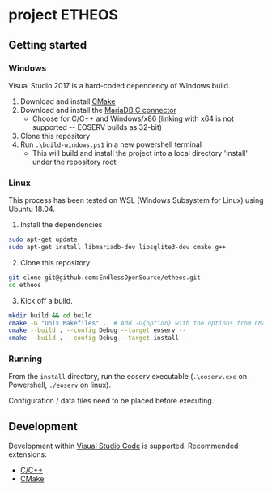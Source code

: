 # project ETHEOS

## Getting started

### Windows

Visual Studio 2017 is a hard-coded dependency of Windows build.

1. Download and install [CMake](https://github.com/Kitware/CMake/releases/download/v3.16.0/cmake-3.16.0-win64-x64.msi)
2. Download and install the [MariaDB C connector](https://mariadb.com/downloads/?showall=1&tab=mariadbtx&group=mariadb_server&version=10.4.10#connectors)
   - Choose for C/C++ and Windows/x86 (linking with x64 is not supported -- EOSERV builds as 32-bit)
3. Clone this repository
4. Run `.\build-windows.ps1` in a new powershell terminal
   - This will build and install the project into a local directory 'install' under the repository root

### Linux

This process has been tested on WSL (Windows Subsystem for Linux) using Ubuntu 18.04.

1. Install the dependencies
```bash
sudo apt-get update
sudo apt-get install libmariadb-dev libsqlite3-dev cmake g++
```

2. Clone this repository
```bash
git clone git@github.com:EndlessOpenSource/etheos.git
cd etheos
```

3. Kick off a build.
```bash
mkdir build && cd build
cmake -G "Unix Makefiles" .. # Add -D{option} with the options from CMakeLists.txt to customize the build
cmake --build . --config Debug --target eoserv --
cmake --build . --config Debug --target install --
```

### Running

From the `install` directory, run the eoserv executable (`.\eoserv.exe` on Powershell, `./eoserv` on linux).

Configuration / data files need to be placed before executing.

## Development

Development within [Visual Studio Code](https://code.visualstudio.com/) is supported. Recommended extensions:
   - [C/C++](https://marketplace.visualstudio.com/items?itemName=ms-vscode.cpptools)
   - [CMake](https://marketplace.visualstudio.com/items?itemName=twxs.cmake)
